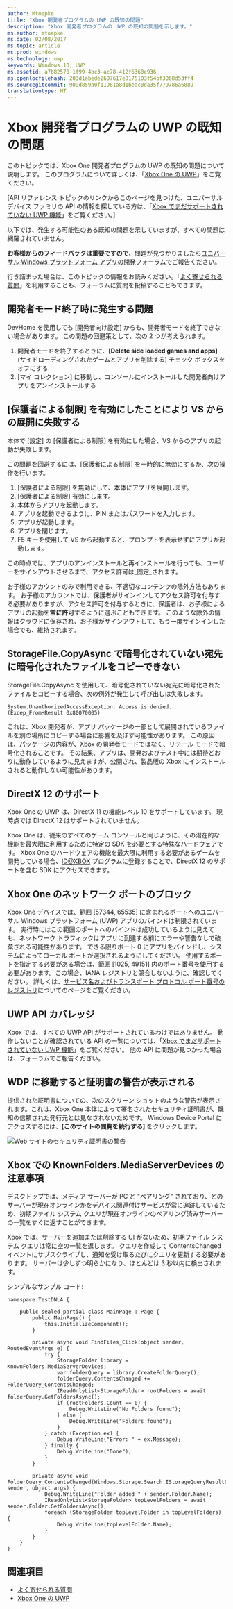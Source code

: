```yaml
---
author: Mtoepke
title: "Xbox 開発者プログラムの UWP の既知の問題"
description: "Xbox 開発者プログラムの UWP の既知の問題を示します。"
ms.author: mtoepke
ms.date: 02/08/2017
ms.topic: article
ms.prod: windows
ms.technology: uwp
keywords: Windows 10, UWP
ms.assetid: a7b82570-1f99-4bc3-ac78-412f6360e936
ms.openlocfilehash: 203d1abede2607617e0175103f54bf3068d53ff4
ms.sourcegitcommit: 909d859a0f11981a8d1beac0da35f779786a6889
translationtype: HT
---
```

# <a name="known-issues-with-uwp-on-xbox-developer-program"></a>Xbox 開発者プログラムの UWP の既知の問題

このトピックでは、Xbox One 開発者プログラムの UWP の既知の問題について説明します。 このプログラムについて詳しくは、「[Xbox One の UWP](index.md)」をご覧ください。 

\[API リファレンス トピックのリンクからこのページを見つけた、ユニバーサル デバイス ファミリの API の情報を探している方は、「[Xbox でまだサポートされていない UWP 機能](http://go.microsoft.com/fwlink/?LinkID=760755)」をご覧ください。\]

以下では、発生する可能性のある既知の問題を示していますが、すべての問題は網羅されていません。 

**お客様からのフィードバックは重要ですので**、問題が見つかりましたら[ユニバーサル Windows プラットフォーム アプリの開発](https://social.msdn.microsoft.com/forums/windowsapps/home?forum=wpdevelop)フォーラムでご報告ください。 

行き詰まった場合は、このトピックの情報をお読みください。「[よく寄せられる質問](frequently-asked-questions.md)」を利用することも、フォーラムに質問を投稿することもできます。


<!--## Developing games-->

## <a name="issue-when-leaving-dev-mode"></a>開発者モード終了時に発生する問題
DevHome を使用しても [開発者向け設定] からも、開発者モードを終了できない場合があります。
この問題の回避策として、次の 2 つが考えられます。 
1. 開発者モードを終了するときに、**[Delete side loaded games and apps]** (サイドローディングされたゲームとアプリを削除する) チェック ボックスをオフにする
2. [マイ コレクション] に移動し、コンソールにインストールした開発者向けアプリをアンインストールする
 
<!--## Memory limits for background apps are partially enforced
 
The maximum memory footprint for apps running in the background is 128 megabytes. In the current version of UWP on Xbox One, your app will be suspended if it is above this limit when it is moved to the background. This limit is not currently enforced if your app exceeds the limit while it is already running in the background—this means that if your app exceeds 128 MB while running in the background, it will still be able to allocate memory.
 
There is currently no workaround for this issue. Apps should govern their memory usage accordingly and continue to stay under the 128 MB limit while running in the background.-->
 
## <a name="deploying-from-vs-fails-with-parental-controls-turned-on"></a>[保護者による制限] を有効にしたことにより VS からの展開に失敗する

本体で [設定] の [保護者による制限] を有効にした場合、VS からのアプリの起動が失敗します。

この問題を回避するには、[保護者による制限] を一時的に無効にするか、次の操作を行います。
1. [保護者による制限] を無効にして、本体にアプリを展開します。
2. [保護者による制限] 有効にします。
3. 本体からアプリを起動します。
4. アプリを起動できるように、PIN またはパスワードを入力します。
5. アプリが起動します。
6. アプリを閉じます。
7. F5 キーを使用して VS から起動すると、プロンプトを表示せずにアプリが起動します。

この時点では、アプリのアンインストールと再インストールを行っても、ユーザーをサインアウトさせるまで、アクセス許可は_固定_されます。
 
お子様のアカウントのみで利用できる、不適切なコンテンツの除外方法もあります。 お子様のアカウントでは、保護者がサインインしてアクセス許可を付与する必要がありますが、アクセス許可を付与するときに、保護者は、お子様によるアプリの起動を**常に許可**するように選ぶこともできます。 このような除外の情報はクラウドに保存され、お子様がサインアウトして、もう一度サインインした場合でも、維持されます。

## <a name="storagefilecopyasync-fails-to-copy-encrypted-files-to-unencrypted-destination"></a>StorageFile.CopyAsync で暗号化されていない宛先に暗号化されたファイルをコピーできない 

StorageFile.CopyAsync を使用して、暗号化されていない宛先に暗号化されたファイルをコピーする場合、次の例外が発生して呼び出しは失敗します。

```
System.UnauthorizedAccessException: Access is denied. (Excep_FromHResult 0x80070005)
```

これは、Xbox 開発者が、アプリ パッケージの一部として展開されているファイルを別の場所にコピーする場合に影響を及ぼす可能性があります。 この原因は、パッケージの内容が、Xbox の開発者モードではなく、リテール モードで暗号化されることです。 その結果、アプリは、開発およびテスト中には期待どおりに動作しているように見えますが、公開され、製品版の Xbox にインストールされると動作しない可能性があります。

<!--### x86 vs. x64

By the time we release later this year, we will have great support for both x86 and x64, and we do support x86 in this preview. 
However, x64 has had much more testing to date (the Xbox shell and all of the apps running on the console today are x64), and so we recommend using x64 for your projects. 
This is particularly true for games.

If you decide to use x86, please report any issues you see on the forum.

Also see [Switching build flavors can cause deployment failures](known-issues.md#switching-build-flavors-can-cause-deployment-failures) later on this page.-->

<!--### Game engines

We have tested some popular game engines, but not all of them, and our test coverage for this preview has not been comprehensive. 
Your mileage may vary. 

The following game engines have been confirmed to work:
* [Construct 2](https://www.scirra.com/)

There are likely others that are working too. We would love to get your feedback on what you find. 
Please use the forum to report any issues you see.-->

## <a name="directx-12-support"></a>DirectX 12 のサポート

Xbox One の UWP は、DirectX 11 の機能レベル 10 をサポートしています。 現時点では DirectX 12 はサポートされていません。 

Xbox One は、従来のすべてのゲーム コンソールと同じように、その潜在的な機能を最大限に利用するために特定の SDK を必要とする特殊なハードウェアです。 Xbox One のハードウェアの機能を最大限に利用する必要があるゲームを開発している場合、[ID@XBOX](http://www.xbox.com/Developers/id) プログラムに登録することで、DirectX 12 のサポートを含む SDK にアクセスできます。

<!-- ### Xbox One Developer Preview disables game streaming to Windows 10

Activating the Xbox One Developer Preview on your console will prevent you from streaming games from your Xbox One to the Xbox app on Windows 10, even if your console is set to retail mode. 
To restore the game streaming feature, you must leave the developer preview. -->

<!--## System resources for UWP apps and games on Xbox One

UWP apps and games running on Xbox One share resources with the system and other apps, and so the system governs the resources that are available to any one game or app. 
If you are running into memory or performance issues, this may be why. 
For more details, see [System resources for UWP apps and games on Xbox One](system-resource-allocation.md).-->

<!--
## Networking using traditional sockets

In this developer preview, inbound and outbound network access from the console that uses traditional TCP/UDP sockets (WinSock, Windows.Networking.Sockets) is not available. 
Developers can still use HTTP and WebSockets.
--> 

## <a name="blocked-networking-ports-on-xbox-one"></a>Xbox One のネットワーク ポートのブロック

Xbox One デバイスでは、範囲 [57344, 65535] に含まれるポートへのユニバーサル Windows プラットフォーム (UWP) アプリのバインドは制限されています。 実行時にはこの範囲のポートへのバインドは成功しているように見えても、ネットワーク トラフィックはアプリに到達する前にエラーや警告なしで破棄される可能性があります。 できる限りポート 0 にアプリをバインドし、システムによってローカル ポートが選択されるようにしてください。 使用するポートを指定する必要がある場合は、範囲 [1025, 49151] 内のポート番号を使用する必要があります。この場合、IANA レジストリと競合しないように、確認してください。 詳しくは、[サービス名およびトランスポート プロトコル ポート番号のレジストリ](http://www.iana.org/assignments/service-names-port-numbers/service-names-port-numbers.xhtml)についてのページをご覧ください。

## <a name="uwp-api-coverage"></a>UWP API カバレッジ

Xbox では、すべての UWP API がサポートされているわけではありません。 動作しないことが確認されている API の一覧については、「[Xbox でまだサポートされていない UWP 機能](http://go.microsoft.com/fwlink/p/?LinkId=760755)」をご覧ください。 他の API に問題が見つかった場合は、フォーラムでご報告ください。 

<!--## XAML controls do not look like or behave like the controls in the Xbox One shell

In this developer preview, the XAML controls are not in their final form. In particular:
* Gamepad X-Y navigation does not work reliably for all controls.
* Controls do not look like controls in the Xbox shell. This includes the control focus rectangle.
* Navigating between controls does not automatically make “navigation sounds.”

These issues will be addressed in a future developer preview.-->

<!--## Visual Studio and deployment issues

### Switching build flavors can cause deployment failures

Switching between Debug and Release builds, or between x86 and x64, or between Managed and .Net Native builds, can cause deployment failures. 

The simplest way to avoid these issues for this preview is to stick to Debug and one architecture. 

If you do hit this issue, uninstalling your app in the Collections app on your Xbox One will typically resolve it.

> ****&nbsp;&nbsp;Uninstalling your app from Windows Device Portal (WDP) will not resolve the issue.

If your issues persist, uninstall your app or game in the Collections app, leave Developer Mode, restart to Retail Mode and then switch back to Developer Mode.
You may also need to restart Visual Studio and clean your solution.

For more information, see the “Fixing deployment failures” section in [Frequently asked questions](frequently-asked-questions.md).

### Uninstalling an app while you are debugging it in Visual Studio will cause it to fail silently

Attempting to uninstall an app that is running under the debugger via the WDP “Installed Apps” tool will cause it to silently fail. 
The workaround is to stop debugging the app in Visual Studio before attempting to remove it via WDP.

### Visual Studio/Xbox PIN pairing failures

It is possible to get into a state where the PIN pairing between Visual Studio and your Xbox One gets out of sync. 
If PIN pairing fails, use the “Remove all pairings” button in Dev Home, restart Xbox One, restart your development PC, and then try again.--> 


<!--## Windows Device Portal (WDP) preview-->

<!--### Starting WDP from Dev Home crashes Dev Home

When you start WDP in Dev Home, it will cause Dev Home to crash after you have entered your user name and password and selected **Save**. 
The credentials are saved but WDP is not started. 
You can start WDP by restarting Xbox One.--> 

<!--### Disabling WDP in Dev Home does not work

If you disable WDP in Dev Home, it will be turned off. 
However, when you restart your Xbox One, WDP will be started again. 
You can work around this issue by using **Reset and keep my games & apps** to delete any stored state on your Xbox One. 
Go to Settings > System > Console info & updates > Reset console, and then select the **Reset and keep my games & apps** button.

> **Caution**&nbsp;&nbsp;Doing this will delete all saved settings on your Xbox One including wireless settings, user accounts and any game progress that has not been saved to cloud storage.

> **Caution**&nbsp;&nbsp;DO NOT select the **Reset and remove everything** button.
This will delete all of your games, apps, settings and content, deactivate Developer Mode, and remove you console from the Developer Preview group.

### The columns in the “Running Apps” table do not update predictably. 

Sometimes this is resolved by sorting a column on the table.-->

## <a name="navigating-to-wdp-causes-a-certificate-warning"></a>WDP に移動すると証明書の警告が表示される

提供された証明書についての、次のスクリーン ショットのような警告が表示されます。これは、Xbox One 本体によって署名されたセキュリティ証明書が、既知の信頼された発行元とは見なされないためです。 Windows Device Portal にアクセスするには、**[このサイトの閲覧を続行する]** をクリックします。

![Web サイトのセキュリティ証明書の警告](images/security_cert_warning.jpg)

<!--## Dev Home

Occasionally, selecting the “Manage Windows Device Portal” option in Dev Home will cause Dev Home to silently exit to the Home screen. 
This is caused by a failure in the WDP infrastructure on the console and can be resolved by restarting the console.-->

## <a name="knownfoldersmediaserverdevices-caveat-on-xbox"></a>Xbox での KnownFolders.MediaServerDevices の注意事項

デスクトップでは、メディア サーバーが PC と "ペアリング" されており、どのサーバーが現在オンラインかをデバイス関連付けサービスが常に追跡しているため、初期ファイル システム クエリが現在オンラインのペアリング済みサーバーの一覧をすぐに返すことができます。

Xbox では、サーバーを追加または削除する UI がないため、初期ファイル システム クエリは常に空の一覧を返します。 クエリを作成して ContentsChanged イベントにサブスクライブし、通知を受け取るたびにクエリを更新する必要があります。 サーバーは少しずつ明らかになり、ほとんどは 3 秒以内に検出されます。

シンプルなサンプル コード:

```
namespace TestDNLA {

    public sealed partial class MainPage : Page {
        public MainPage() {
            this.InitializeComponent();
        }

        private async void FindFiles_Click(object sender, RoutedEventArgs e) {
            try {
                StorageFolder library = KnownFolders.MediaServerDevices;
                var folderQuery = library.CreateFolderQuery();
                folderQuery.ContentsChanged += FolderQuery_ContentsChanged;
                IReadOnlyList<StorageFolder> rootFolders = await folderQuery.GetFoldersAsync();
                if (rootFolders.Count == 0) {
                    Debug.WriteLine("No Folders found");
                } else {
                    Debug.WriteLine("Folders found");
                }
            } catch (Exception ex) {
                Debug.WriteLine("Error: " + ex.Message);
            } finally {
                Debug.WriteLine("Done");
            }
        }

        private async void FolderQuery_ContentsChanged(Windows.Storage.Search.IStorageQueryResultBase sender, object args) {
            Debug.WriteLine("Folder added " + sender.Folder.Name);
            IReadOnlyList<StorageFolder> topLevelFolders = await sender.Folder.GetFoldersAsync();
            foreach (StorageFolder topLevelFolder in topLevelFolders) {
                Debug.WriteLine(topLevelFolder.Name);
            }
        }
    }
}
```

## <a name="see-also"></a>関連項目
- [よく寄せられる質問](frequently-asked-questions.md)
- [Xbox One の UWP](index.md)
